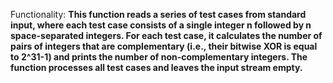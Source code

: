 Functionality: **This function reads a series of test cases from standard input, where each test case consists of a single integer n followed by n space-separated integers. For each test case, it calculates the number of pairs of integers that are complementary (i.e., their bitwise XOR is equal to 2^31-1) and prints the number of non-complementary integers. The function processes all test cases and leaves the input stream empty.**